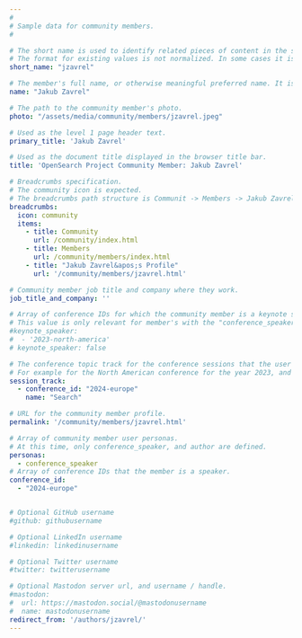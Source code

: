```yaml
---
#
# Sample data for community members.
#

# The short name is used to identify related pieces of content in the site. For example it is used in the "authors" array of blog posts, and it is used in the "presenters" array for OpenSearch Conference sessions to identify who is speaking.
# The format for existing values is not normalized. In some cases it is "first-initial-of-first-name" + "last-name", or matching a GitHub username, or something all together random. What is important is that it is unique within the system.
short_name: "jzavrel"

# The member's full name, or otherwise meaningful preferred name. It is used in the templates for presenting content authors as well as the name of conference speakers.
name: "Jakub Zavrel"

# The path to the community member's photo.
photo: "/assets/media/community/members/jzavrel.jpeg"

# Used as the level 1 page header text.
primary_title: 'Jakub Zavrel'

# Used as the document title displayed in the browser title bar.
title: 'OpenSearch Project Community Member: Jakub Zavrel'

# Breadcrumbs specification.
# The community icon is expected.
# The breadcrumbs path structure is Communit -> Members -> Jakub Zavrel's Profile.
breadcrumbs:
  icon: community
  items:
    - title: Community
      url: /community/index.html
    - title: Members
      url: /community/members/index.html
    - title: "Jakub Zavrel&apos;s Profile"
      url: '/community/members/jzavrel.html'

# Community member job title and company where they work.
job_title_and_company: ''

# Array of conference IDs for which the community member is a keynote speaker, if any, or boolean false otherwise.
# This value is only relevant for member's with the "conference_speaker" user persona.
#keynote_speaker:
#  - '2023-north-america'
# keynote_speaker: false

# The conference topic track for the conference sessions that the user is a speaker. These are shaped as an array of value pairs mapping conference ID and name. 
# For example for the North American conference for the year 2023, and the "Community" track:
session_track: 
  - conference_id: "2024-europe"
    name: "Search"

# URL for the community member profile.
permalink: '/community/members/jzavrel.html'

# Array of community member user personas.
# At this time, only conference_speaker, and author are defined.
personas:
  - conference_speaker
# Array of conference IDs that the member is a speaker.
conference_id:
  - "2024-europe"


# Optional GitHub username
#github: githubusername

# Optional LinkedIn username
#linkedin: linkedinusername

# Optional Twitter username
#twitter: twitterusername

# Optional Mastodon server url, and username / handle.
#mastodon:
#  url: https://mastodon.social/@mastodonusername
#  name: mastodonusername
redirect_from: '/authors/jzavrel/'
---
```

